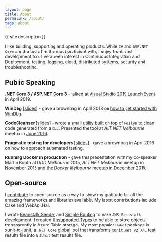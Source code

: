 ```yaml
---
layout: page
title: About
permalink: /about/
tags: about
---
```


{{ site.description }}

I like building, supporting and operating products. While `C#` and `ASP.NET Core` are the tools I'm the most proficient with, I enjoy front-end development too. I've a keen interest in Continuous Integration and Deployment, testing, logging, cloud, distributed systems, security and troubleshooting.

## Public Speaking

**.NET Core 3 / ASP.NET Core 3** - talked at [Visual Studio 2019 Launch Event][vs-2019-launch-event] in April 2019.

**WinDbg** [[slides][windbg-slides]] - gave a brownbag in April 2018 on [how to get started with WinDbg][get-started-windbg].

**CodeCleanser** [[slides][code-cleanser-slides]] - wrote a [small utility][code-cleanser] built on top of `Roslyn` to clean code generated from a `DLL`. Presented the tool at *ALT.NET Melbourne* meetup in [June 2016][alt-net-code-cleanser].

**Pragmatic testing for developers** [[slides][pragmatic-testing-slides]] - gave a brownbag in April 2016 on how to approach automated testing.

**Running Docker in production** - gave this presentation with my co-speaker Martin Booth at *DDD Melbourne* 2015, *ALT.NET Melbourne* meetup in [November 2015][alt-net-docker-production] and the *Docker Melbourne* meetup in [December 2015][docker-docker-production].

## Open-source

I [contribute][github-profile] to open-source as a way to show my gratitude for all the amazing frameworks and libraries available. My latest contributions include [Cake][cake] and [WebApi.Hal][webapi-hal].

I wrote [Beanstalk Seeder][beanstalk-seeder] and [Simple Routing][simple-routing] to ease `AWS Beanstalk` development. I created [Unsupported Types][unsupported-types] to be able to store objects transparently in Azure Table storage. My most popular `NuGet` package is [xunit-to-junit][xunit-to-junit], a `.NET Core` global tool that transforms `xUnit.net v2 XML` test results file into a `JUnit` test results file.

[get-started-windbg]: https://github.com/gabrielweyer/blog-samples/blob/master/windbg-brownbag/README.md
[code-cleanser]: https://github.com/gabrielweyer/CodeCleanser
[alt-net-code-cleanser]: https://www.meetup.com/en-AU/Melbourne-ALT-NET/events/232049939/
[alt-net-docker-production]: http://www.meetup.com/Melbourne-ALT-NET/events/226828081/
[docker-docker-production]: http://www.meetup.com/Melbourne-Docker-User-Group/events/227010734/
[pragmatic-testing-slides]: https://gabrielweyer.blob.core.windows.net/blog-samples/pragmatic-testing-brownbag/pragmatic-testing.pptx
[windbg-slides]: https://gabrielweyer.blob.core.windows.net/blog-samples/windbg-brownbag-1/WinDbgPublic.pptx
[code-cleanser-slides]: https://gabrielweyer.blob.core.windows.net/blog-samples/code-cleanser-talk/codecleanser.pptx
[github-profile]: https://github.com/gabrielweyer
[cake]: https://github.com/cake-build/cake
[webapi-hal]: https://github.com/JakeGinnivan/WebApi.Hal
[beanstalk-seeder]: https://github.com/gabrielweyer/beanstalk-seeder
[simple-routing]: https://github.com/gabrielweyer/simple-routing
[unsupported-types]: https://github.com/gabrielweyer/unsupported-types
[vs-2019-launch-event]: https://www.eventbrite.com.au/e/vs2019-launch-event-tickets-58960200547
[xunit-to-junit]: https://github.com/gabrielweyer/xunit-to-junit
